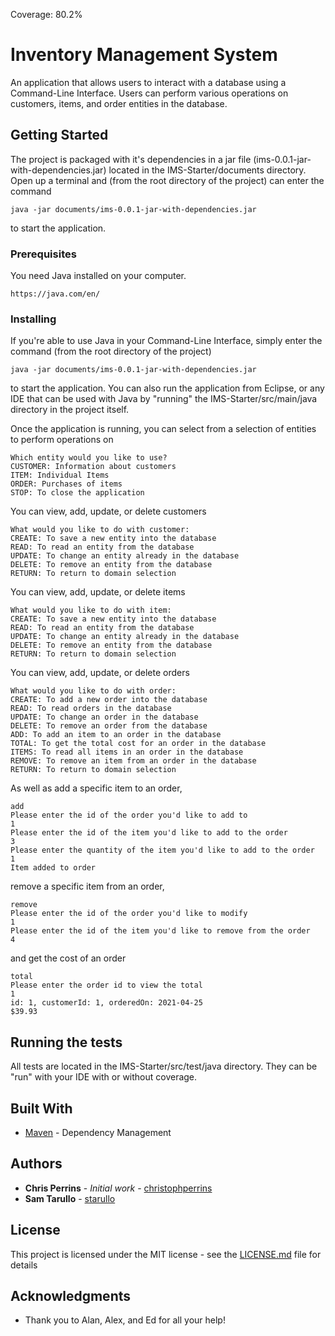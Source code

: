 Coverage: 80.2%
# Inventory Management System

An application that allows users to interact with a database using a Command-Line Interface. Users can perform various operations on customers, items, and order entities in the database.

## Getting Started

The project is packaged with it's dependencies in a jar file (ims-0.0.1-jar-with-dependencies.jar) located in the IMS-Starter/documents directory. Open up a terminal and (from the root directory of the project) can enter the command
```
java -jar documents/ims-0.0.1-jar-with-dependencies.jar
```
to start the application.

### Prerequisites

You need Java installed on your computer.

```
https://java.com/en/
```

### Installing

If you're able to use Java in your Command-Line Interface, simply enter the command (from the root directory of the project)

```
java -jar documents/ims-0.0.1-jar-with-dependencies.jar
```

to start the application. You can also run the application from Eclipse, or any IDE that can be used with Java by "running" the IMS-Starter/src/main/java directory in the project itself.

Once the application is running, you can select from a selection of entities to perform operations on

```
Which entity would you like to use?
CUSTOMER: Information about customers
ITEM: Individual Items
ORDER: Purchases of items
STOP: To close the application
```

You can view, add, update, or delete customers
```
What would you like to do with customer:
CREATE: To save a new entity into the database
READ: To read an entity from the database
UPDATE: To change an entity already in the database
DELETE: To remove an entity from the database
RETURN: To return to domain selection
```

You can view, add, update, or delete items

```
What would you like to do with item:
CREATE: To save a new entity into the database
READ: To read an entity from the database
UPDATE: To change an entity already in the database
DELETE: To remove an entity from the database
RETURN: To return to domain selection
```

You can view, add, update, or delete orders

```
What would you like to do with order:
CREATE: To add a new order into the database
READ: To read orders in the database
UPDATE: To change an order in the database
DELETE: To remove an order from the database
ADD: To add an item to an order in the database
TOTAL: To get the total cost for an order in the database
ITEMS: To read all items in an order in the database
REMOVE: To remove an item from an order in the database
RETURN: To return to domain selection
```
As well as add a specific item to an order,

```
add
Please enter the id of the order you'd like to add to
1
Please enter the id of the item you'd like to add to the order
3
Please enter the quantity of the item you'd like to add to the order
1
Item added to order
```

remove a specific item from an order,

```
remove
Please enter the id of the order you'd like to modify
1
Please enter the id of the item you'd like to remove from the order
4
```

and get the cost of an order

```
total
Please enter the order id to view the total
1
id: 1, customerId: 1, orderedOn: 2021-04-25
$39.93
```


## Running the tests

All tests are located in the IMS-Starter/src/test/java directory. They can be "run" with your IDE with or without coverage.

## Built With

* [Maven](https://maven.apache.org/) - Dependency Management

## Authors

* **Chris Perrins** - *Initial work* - [christophperrins](https://github.com/christophperrins)
* **Sam Tarullo** - [starullo](https://github.com/starullo)

## License

This project is licensed under the MIT license - see the [LICENSE.md](LICENSE.md) file for details 

## Acknowledgments

* Thank you to Alan, Alex, and Ed for all your help!
